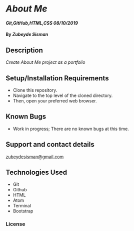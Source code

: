 # _About Me_

#### _Git,GitHub,HTML,CSS 08/10/2019_

#### By _**Zubeyde Sisman**_

## Description

_Create About Me project as a portfolio_

## Setup/Installation Requirements

* Clone this repository.
* Navigate to the top level of the cloned directory.
* Then, open your preferred web browser.

## Known Bugs

* Work in progress; There are no known bugs at this time.  

## Support and contact details

 zubeydesisman@gmail.com

## Technologies Used

* Git
* Github   
* HTML  
* Atom  
* Terminal  
* Bootstrap

### License

